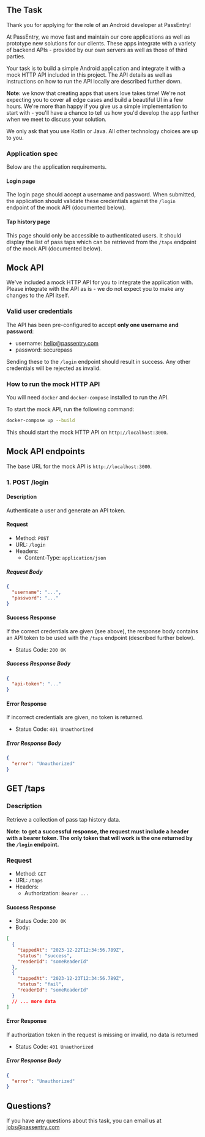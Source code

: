 ## The Task

Thank you for applying for the role of an Android developer at PassEntry!

At PassEntry, we move fast and maintain our core applications as well as prototype new solutions for our clients. These apps integrate with a variety of backend APIs - provided by our own servers as well as those of third parties.

Your task is to build a simple Android application and integrate it with a mock HTTP API included in this project. The API details as well as instructions on how to run the API locally are described further down.

**Note:** we know that creating apps that users love takes time! We're not expecting you to cover all edge cases and build a beautiful UI in a few hours. We're more than happy if you give us a simple implementation to start with - you'll have a chance to tell us how you'd develop the app further when we meet to discuss your solution.

We only ask that you use Kotlin or Java. All other technology choices are up to you.

### Application spec

Below are the application requirements.

#### Login page

The login page should accept a username and password. When submitted,
the application should validate these credentials against the `/login` endpoint
of the mock API (documented below).

#### Tap history page

This page should only be accessible to authenticated users. It should display the list of pass taps which can be retrieved from the `/taps` endpoint of the mock API (documented below).

## Mock API

We've included a mock HTTP API for you to integrate the application with. Please integrate with the API as is - we do not expect you to make any changes to the API itself.

### Valid user credentials

The API has been pre-configured to accept **only one username and password**:

- username: hello@passentry.com
- password: securepass

Sending these to the `/login` endpoint should result in success. Any other credentials will be rejected as invalid.

### How to run the mock HTTP API

You will need `docker` and `docker-compose` installed to run the API.

To start the mock API, run the following command:

```sh
docker-compose up --build
```

This should start the mock HTTP API on `http://localhost:3000`.

## Mock API endpoints

The base URL for the mock API is `http://localhost:3000`.

### 1. POST /login

#### Description

Authenticate a user and generate an API token.

#### Request

- Method: `POST`
- URL: `/login`
- Headers:
  - Content-Type: `application/json`

##### Request Body

```json
{
  "username": "...",
  "password": "..."
}
```

#### Success Response

If the correct credentials are given (see above), the response body contains an API token to
be used with the `/taps` endpoint (described further below).

- Status Code: `200 OK`

##### Success Response Body

```json
{
  "api-token": "..."
}
```

#### Error Response

If incorrect credentials are given, no token is returned.

- Status Code: `401 Unauthorized`

##### Error Response Body

```json
{
  "error": "Unauthorized"
}
```

## GET /taps

### Description

Retrieve a collection of pass tap history data.

**Note: to get a successful response, the request must include a header with a bearer token. The only token that will work is the one returned by the `/login` endpoint.**

### Request

- Method: `GET`
- URL: `/taps`
- Headers:
  - Authorization: `Bearer ...`

#### Success Response

- Status Code: `200 OK`
- Body:

```json
[
  {
    "tappedAt": "2023-12-22T12:34:56.789Z",
    "status": "success",
    "readerId": "someReaderId"
  },
  {
    "tappedAt": "2023-12-23T12:34:56.789Z",
    "status": "fail",
    "readerId": "someReaderId"
  }
  // ... more data
]
```

#### Error Response

If authorization token in the request is missing or invalid, no data is returned

- Status Code: `401 Unauthorized`

##### Error Response Body

```json
{
  "error": "Unauthorized"
}
```

## Questions?

If you have any questions about this task, you can email us at jobs@passentry.com
